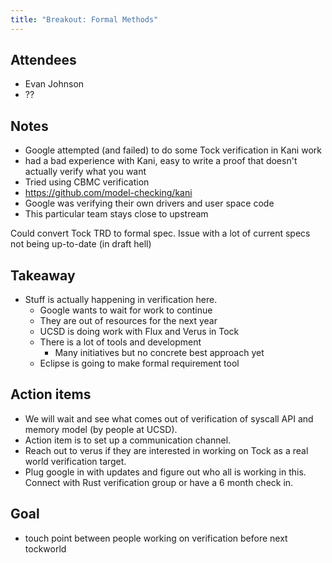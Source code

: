 ```yaml
---
title: "Breakout: Formal Methods"
---
```


## Attendees

- Evan Johnson
- ??

## Notes

* Google attempted (and failed) to do some Tock verification in Kani work
* had a bad experience with Kani, easy to write a proof that doesn't actually verify what you want
* Tried using CBMC verification
* https://github.com/model-checking/kani
* Google was verifying their own drivers and user space code
* This particular team stays close to upstream

Could convert Tock TRD to formal spec. Issue with a lot of current specs not being up-to-date (in draft hell)

## Takeaway

* Stuff is actually happening in verification here.
  * Google wants to wait for work to continue
  * They are out of resources for the next year
  * UCSD is doing work with Flux and Verus in Tock
  * There is a lot of tools and development
    * Many initiatives but no concrete best approach yet
  * Eclipse is going to make formal requirement tool

## Action items

* We will wait and see what comes out of verification of syscall API and memory model (by people at UCSD).
* Action item is to set up a communication channel.
* Reach out to verus if they are interested in working on Tock as a real world verification target.
* Plug google in with updates and figure out who all is working in this. Connect with Rust verification group or have a 6 month check in.

## Goal

* touch point between people working on verification before next tockworld
